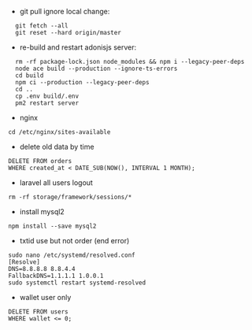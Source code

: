 -  git pull ignore local change:
``` 
  git fetch --all
  git reset --hard origin/master
```

-  re-build and restart adonisjs server:
```
  rm -rf package-lock.json node_modules && npm i --legacy-peer-deps
  node ace build --production --ignore-ts-errors
  cd build
  npm ci --production --legacy-peer-deps
  cd ..
  cp .env build/.env
  pm2 restart server
```


- nginx 
```
cd /etc/nginx/sites-available
```

- delete old data by time
```
DELETE FROM orders
WHERE created_at < DATE_SUB(NOW(), INTERVAL 1 MONTH);
```

- laravel all users logout
```
rm -rf storage/framework/sessions/*
```

- install mysql2
```
npm install --save mysql2
```

- txtid use but not order (end error)
```
sudo nano /etc/systemd/resolved.conf
[Resolve]
DNS=8.8.8.8 8.8.4.4
FallbackDNS=1.1.1.1 1.0.0.1
sudo systemctl restart systemd-resolved
```

- wallet user only
```
DELETE FROM users
WHERE wallet <= 0;

```
